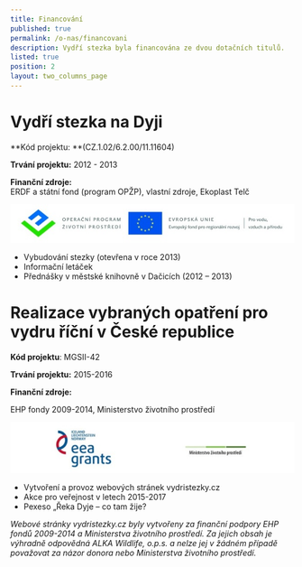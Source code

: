 ```yaml
---
title: Financování
published: true
permalink: /o-nas/financovani
description: Vydří stezka byla financována ze dvou dotačních titulů.
listed: true
position: 2
layout: two_columns_page
---
```

# Vydří stezka na Dyji 

**Kód projektu: **(CZ.1.02/6.2.00/11.11604)

**Trvání projektu:** 2012 - 2013

**Finanční zdroje:**\
ERDF a státní fond (program OPŽP), vlastní zdroje, Ekoplast Telč

![](/media/Banner_OPZP_ERDF_CMYK.jpg)

* Vybudování stezky (otevřena v roce 2013)
* Informační letáček
* Přednášky v městské knihovně v Dačicích (2012 – 2013)



# Realizace vybraných opatření pro vydru říční v České republice

**Kód projektu**: MGSII-42

**Trvání projektu:** 2015-2016

**Finanční zdroje:**  

EHP fondy 2009-2014, Ministerstvo životního prostředí

![](/media/logoMGS_610.jpg)

* Vytvoření a provoz webových stránek vydristezky.cz
* Akce pro veřejnost v letech 2015-2017
* Pexeso „Řeka Dyje – co tam žije?

_Webové stránky vydristezky.cz byly vytvořeny za finanční podpory EHP
fondů 2009-2014 a Ministerstva životního prostředí. Za jejich obsah je
výhradně odpovědná ALKA Wildlife, o.p.s. a nelze jej v žádném případě
považovat za názor donora nebo Ministerstva životního prostředí._
